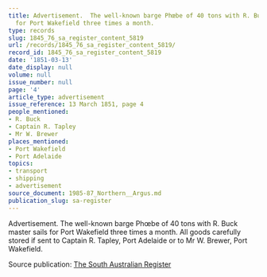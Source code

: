 ```yaml
---
title: Advertisement.  The well-known barge Phœbe of 40 tons with R. Buck master sails
  for Port Wakefield three times a month.
type: records
slug: 1845_76_sa_register_content_5819
url: /records/1845_76_sa_register_content_5819/
record_id: 1845_76_sa_register_content_5819
date: '1851-03-13'
date_display: null
volume: null
issue_number: null
page: '4'
article_type: advertisement
issue_reference: 13 March 1851, page 4
people_mentioned:
- R. Buck
- Captain R. Tapley
- Mr W. Brewer
places_mentioned:
- Port Wakefield
- Port Adelaide
topics:
- transport
- shipping
- advertisement
source_document: 1985-87_Northern__Argus.md
publication_slug: sa-register
---
```


Advertisement.  The well-known barge Phœbe of 40 tons with R. Buck master sails for Port Wakefield three times a month.  All goods carefully stored if sent to Captain R. Tapley, Port Adelaide or to Mr W. Brewer, Port Wakefield.

Source publication: [The South Australian Register](/publications/sa-register/)
